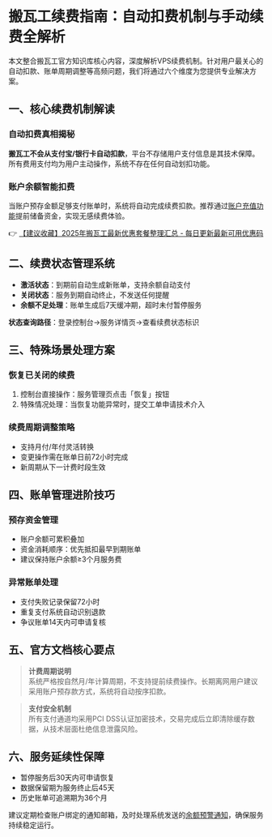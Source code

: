 # 搬瓦工续费指南：自动扣费机制与手动续费全解析

本文整合搬瓦工官方知识库核心内容，深度解析VPS续费机制。针对用户最关心的自动扣款、账单周期调整等高频问题，我们将通过六个维度为您提供专业解决方案。

## 一、核心续费机制解读

### 自动扣费真相揭秘
**搬瓦工不会从支付宝/银行卡自动扣款**，平台不存储用户支付信息是其技术保障。所有费用支付均为用户主动操作，系统不存在任何自动划扣功能。

### 账户余额智能扣费
当账户预存金额足够支付账单时，系统将自动完成续费扣款。推荐通过[账户充值功能](https://bit.ly/banwagon)提前储备资金，实现无感续费体验。

👉 [【建议收藏】2025年搬瓦工最新优惠套餐整理汇总 - 每日更新最新可用优惠码](https://bit.ly/banwagon)

## 二、续费状态管理系统
- **激活状态**：到期前自动生成新账单，支持余额自动支付
- **关闭状态**：服务到期自动终止，不发送任何提醒
- **余额不足处理**：账单生成后7天缓冲期，超时未付暂停服务

**状态查询路径**：登录控制台→服务详情页→查看续费状态标识

## 三、特殊场景处理方案
### 恢复已关闭的续费
1. 控制台直接操作：服务管理页点击「恢复」按钮
2. 特殊情况处理：当恢复功能异常时，提交工单申请技术介入

### 续费周期调整策略
- 支持月付/年付灵活转换
- 变更操作需在账单日前72小时完成
- 新周期从下一计费时段生效

## 四、账单管理进阶技巧
### 预存资金管理
- 账户余额可累积叠加
- 资金消耗顺序：优先抵扣最早到期账单
- 建议保持账户余额≥3个月服务费

### 异常账单处理
- 支付失败记录保留72小时
- 重复支付系统自动识别退款
- 争议账单14天内可申请复核

## 五、官方文档核心要点
> **计费周期说明**  
> 系统严格按自然月/年计算周期，不支持提前续费操作。长期离网用户建议采用账户预存款方式，系统将自动按序扣款。

> **支付安全机制**  
> 所有支付通道均采用PCI DSS认证加密技术，交易完成后立即清除缓存数据，从技术层面杜绝信息泄露风险。

## 六、服务延续性保障
- 暂停服务后30天内可申请恢复
- 数据保留期为服务终止后45天
- 历史账单可追溯期为36个月

建议定期检查账户绑定的通知邮箱，及时处理系统发送的[余额预警通知](https://bit.ly/banwagon)，确保服务持续稳定运行。